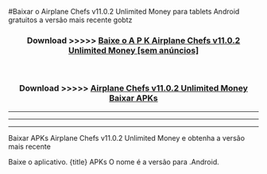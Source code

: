 #Baixar o Airplane Chefs v11.0.2 Unlimited Money   para tablets Android gratuitos a versão mais recente gobtz


<div align="center">
<h3>Download >>>>> <a href="https://pt-web.web.app/?pt= Airplane Chefs v11.0.2 Unlimited Money ">Baixe o A P K Airplane Chefs v11.0.2 Unlimited Money  [sem anúncios]</a></h3><br>

<h3>Download >>>>> <a href="https://pt-web.web.app/?pt= Airplane Chefs v11.0.2 Unlimited Money ">Airplane Chefs v11.0.2 Unlimited Money  Baixar APKs</a></h3>
</div>

----------------------------------------------------------

----------------------------------------------------------

----------------------------------------------------------

Baixar APKs Airplane Chefs v11.0.2 Unlimited Money  e obtenha a versão mais recente

Baixe o aplicativo. {title} APKs O nome é a versão para .Android.


